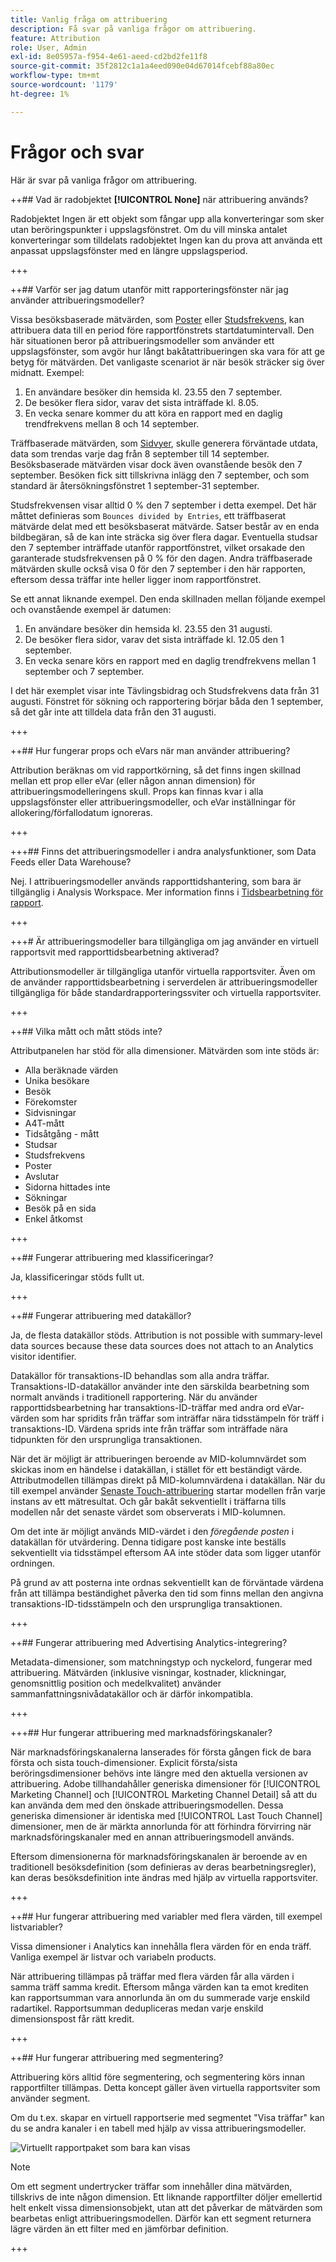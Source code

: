 ```yaml
---
title: Vanlig fråga om attribuering
description: Få svar på vanliga frågor om attribuering.
feature: Attribution
role: User, Admin
exl-id: 8e05957a-f954-4e61-aeed-cd2bd2fe11f8
source-git-commit: 35f2812c1a1a4eed090e04d67014fcebf88a80ec
workflow-type: tm+mt
source-wordcount: '1179'
ht-degree: 1%

---
```


# Frågor och svar

Här är svar på vanliga frågor om attribuering.

++## Vad är radobjektet **[!UICONTROL None]** när attribuering används?

Radobjektet Ingen är ett objekt som fångar upp alla konverteringar som sker utan beröringspunkter i uppslagsfönstret. Om du vill minska antalet konverteringar som tilldelats radobjektet Ingen kan du prova att använda ett anpassat uppslagsfönster med en längre uppslagsperiod.

+++


++## Varför ser jag datum utanför mitt rapporteringsfönster när jag använder attribueringsmodeller?

Vissa besöksbaserade mätvärden, som [Poster](/help/components/metrics/entries.md) eller [Studsfrekvens](/help/components/metrics/bounce-rate.md), kan attribuera data till en period före rapportfönstrets startdatumintervall. Den här situationen beror på attribueringsmodeller som använder ett uppslagsfönster, som avgör hur långt bakåtattribueringen ska vara för att ge betyg för mätvärden. Det vanligaste scenariot är när besök sträcker sig över midnatt. Exempel:

1. En användare besöker din hemsida kl. 23.55 den 7 september.
1. De besöker flera sidor, varav det sista inträffade kl. 8.05.
1. En vecka senare kommer du att köra en rapport med en daglig trendfrekvens mellan 8 och 14 september.

Träffbaserade mätvärden, som [Sidvyer](/help/components/metrics/page-views.md), skulle generera förväntade utdata, data som trendas varje dag från 8 september till 14 september. Besöksbaserade mätvärden visar dock även ovanstående besök den 7 september. Besöken fick sitt tillskrivna inlägg den 7 september, och som standard är återsökningsfönstret 1 september-31 september.

Studsfrekvensen visar alltid 0 % den 7 september i detta exempel. Det här måttet definieras som `Bounces divided by Entries`, ett träffbaserat mätvärde delat med ett besöksbaserat mätvärde. Satser består av en enda bildbegäran, så de kan inte sträcka sig över flera dagar. Eventuella studsar den 7 september inträffade utanför rapportfönstret, vilket orsakade den garanterade studsfrekvensen på 0 % för den dagen. Andra träffbaserade mätvärden skulle också visa 0 för den 7 september i den här rapporten, eftersom dessa träffar inte heller ligger inom rapportfönstret.

Se ett annat liknande exempel. Den enda skillnaden mellan följande exempel och ovanstående exempel är datumen:

1. En användare besöker din hemsida kl. 23.55 den 31 augusti.
1. De besöker flera sidor, varav det sista inträffade kl. 12.05 den 1 september.
1. En vecka senare körs en rapport med en daglig trendfrekvens mellan 1 september och 7 september.

I det här exemplet visar inte Tävlingsbidrag och Studsfrekvens data från 31 augusti. Fönstret för sökning och rapportering börjar båda den 1 september, så det går inte att tilldela data från den 31 augusti.

+++


<!-- not relevant anymore due to introduction of separation of container and lookback window 
+++## When should I use a visit, visitor, or custom attribution lookback?

The choice of attribution lookback depends on your use case. If conversions typically take longer than a single visit, a visitor or custom lookback is recommended. For longer conversion cycles, custom lookback windows are best as they are the only type that can pull in data from prior to the reporting window.

+++
-->

++## Hur fungerar props och eVars när man använder attribuering?

Attribution beräknas om vid rapportkörning, så det finns ingen skillnad mellan ett prop eller eVar (eller någon annan dimension) för attribueringsmodelleringens skull. Props kan finnas kvar i alla uppslagsfönster eller attribueringsmodeller, och eVar inställningar för allokering/förfallodatum ignoreras.

+++


+++## Finns det attribueringsmodeller i andra analysfunktioner, som Data Feeds eller Data Warehouse?

Nej. I attribueringsmodeller används rapporttidshantering, som bara är tillgänglig i Analysis Workspace. Mer information finns i [Tidsbearbetning för rapport](/help/components/vrs/vrs-report-time-processing.md).

+++


+++# Är attribueringsmodeller bara tillgängliga om jag använder en virtuell rapportsvit med rapporttidsbearbetning aktiverad?

Attributionsmodeller är tillgängliga utanför virtuella rapportsviter. Även om de använder rapporttidsbearbetning i serverdelen är attribueringsmodeller tillgängliga för både standardrapporteringssviter och virtuella rapportsviter.

+++


++## Vilka mått och mått stöds inte?

Attributpanelen har stöd för alla dimensioner. Mätvärden som inte stöds är:

* Alla beräknade värden
* Unika besökare
* Besök
* Förekomster
* Sidvisningar
* A4T-mått
* Tidsåtgång - mått
* Studsar
* Studsfrekvens
* Poster
* Avslutar
* Sidorna hittades inte
* Sökningar
* Besök på en sida
* Enkel åtkomst

+++


++## Fungerar attribuering med klassificeringar?

Ja, klassificeringar stöds fullt ut.

+++


++## Fungerar attribuering med datakällor?

Ja, de flesta datakällor stöds. Attribution is not possible with summary-level data sources because these data sources does not attach to an Analytics visitor identifier.

Datakällor för transaktions-ID behandlas som alla andra träffar. Transaktions-ID-datakällor använder inte den särskilda bearbetning som normalt används i traditionell rapportering. När du använder rapporttidsbearbetning har transaktions-ID-träffar med andra ord eVar-värden som har spridits från träffar som inträffar nära tidsstämpeln för träff i transaktions-ID. Värdena sprids inte från träffar som inträffade nära tidpunkten för den ursprungliga transaktionen.

När det är möjligt är attribueringen beroende av MID-kolumnvärdet som skickas inom en händelse i datakällan, i stället för ett beständigt värde. Attributmodellen tillämpas direkt på MID-kolumnvärdena i datakällan. När du till exempel använder [Senaste Touch-attribuering](models.md) startar modellen från varje instans av ett mätresultat. Och går bakåt sekventiellt i träffarna tills modellen når det senaste värdet som observerats i MID-kolumnen.

Om det inte är möjligt används MID-värdet i den *föregående posten* i datakällan för utvärdering. Denna tidigare post kanske inte beställs sekventiellt via tidsstämpel eftersom AA inte stöder data som ligger utanför ordningen.

På grund av att posterna inte ordnas sekventiellt kan de förväntade värdena från att tillämpa beständighet påverka den tid som finns mellan den angivna transaktions-ID-tidsstämpeln och den ursprungliga transaktionen.

+++


++## Fungerar attribuering med Advertising Analytics-integrering?

Metadata-dimensioner, som matchningstyp och nyckelord, fungerar med attribuering. Mätvärden (inklusive visningar, kostnader, klickningar, genomsnittlig position och medelkvalitet) använder sammanfattningsnivådatakällor och är därför inkompatibla.

+++


+++## Hur fungerar attribuering med marknadsföringskanaler?

När marknadsföringskanalerna lanserades för första gången fick de bara första och sista touch-dimensioner. Explicit första/sista beröringsdimensioner behövs inte längre med den aktuella versionen av attribuering. Adobe tillhandahåller generiska dimensioner för [!UICONTROL Marketing Channel] och [!UICONTROL Marketing Channel Detail] så att du kan använda dem med den önskade attribueringsmodellen. Dessa generiska dimensioner är identiska med [!UICONTROL Last Touch Channel] dimensioner, men de är märkta annorlunda för att förhindra förvirring när marknadsföringskanaler med en annan attribueringsmodell används.

Eftersom dimensionerna för marknadsföringskanalen är beroende av en traditionell besöksdefinition (som definieras av deras bearbetningsregler), kan deras besöksdefinition inte ändras med hjälp av virtuella rapportsviter.

+++


++## Hur fungerar attribuering med variabler med flera värden, till exempel listvariabler?

Vissa dimensioner i Analytics kan innehålla flera värden för en enda träff. Vanliga exempel är listvar och variabeln products.

När attribuering tillämpas på träffar med flera värden får alla värden i samma träff samma kredit. Eftersom många värden kan ta emot krediten kan rapportsumman vara annorlunda än om du summerade varje enskild radartikel. Rapportsumman dedupliceras medan varje enskild dimensionspost får rätt kredit.

+++


++## Hur fungerar attribuering med segmentering?

Attribuering körs alltid före segmentering, och segmentering körs innan rapportfilter tillämpas. Detta koncept gäller även virtuella rapportsviter som använder segment.

Om du t.ex. skapar en virtuell rapportserie med segmentet &quot;Visa träffar&quot; kan du se andra kanaler i en tabell med hjälp av vissa attribueringsmodeller.

![Virtuellt rapportpaket som bara kan visas](assets/vrs-aiq-example.png)

>[!NOTE]
>
>Om ett segment undertrycker träffar som innehåller dina mätvärden, tillskrivs de inte någon dimension. Ett liknande rapportfilter döljer emellertid helt enkelt vissa dimensionsobjekt, utan att det påverkar de mätvärden som bearbetas enligt attribueringsmodellen. Därför kan ett segment returnera lägre värden än ett filter med en jämförbar definition.

+++
